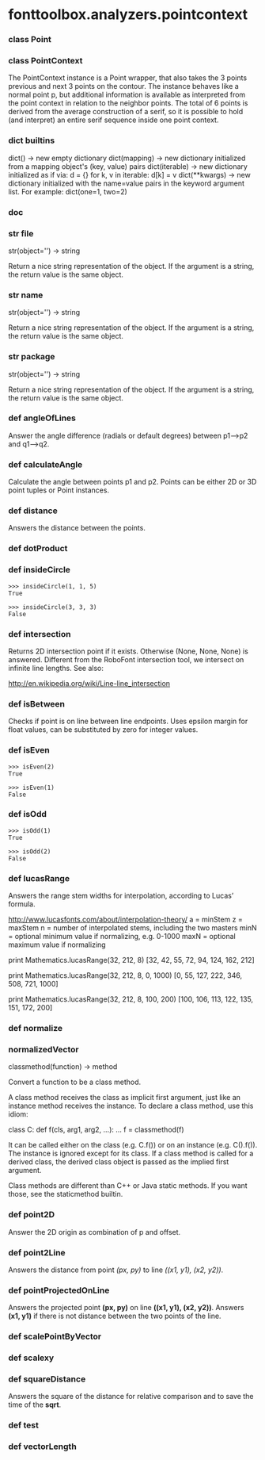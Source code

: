 # fonttoolbox.analyzers.pointcontext

### class Point
### class PointContext
The PointContext instance is a Point wrapper, that also takes the 3 points previous
and next 3 points on the contour. The instance behaves like a normal point p, but
additional information is available as interpreted from the point context in relation 
to the neighbor points. The total of 6 points is derived
from the average construction of a serif, so it is possible to hold (and interpret) an 
entire serif sequence inside one point context.
### dict __builtins__
dict() -> new empty dictionary
dict(mapping) -> new dictionary initialized from a mapping object's
(key, value) pairs
dict(iterable) -> new dictionary initialized as if via:
d = {}
for k, v in iterable:
d[k] = v
dict(**kwargs) -> new dictionary initialized with the name=value pairs
in the keyword argument list.  For example:  dict(one=1, two=2)
### __doc__
### str __file__
str(object='') -> string

Return a nice string representation of the object.
If the argument is a string, the return value is the same object.
### str __name__
str(object='') -> string

Return a nice string representation of the object.
If the argument is a string, the return value is the same object.
### str __package__
str(object='') -> string

Return a nice string representation of the object.
If the argument is a string, the return value is the same object.
### def angleOfLines
Answer the angle difference (radials or default degrees) between p1-->p2 and q1-->q2.
### def calculateAngle
Calculate the angle between points p1 and p2. Points can be either 2D or 3D 
point tuples or Point instances.
### def distance
Answers the distance between the points.
### def dotProduct
### def insideCircle

    >>> insideCircle(1, 1, 5)
    True

    >>> insideCircle(3, 3, 3)
    False
### def intersection
Returns 2D intersection point if it exists. Otherwise (None, None,
None) is answered. Different from the RoboFont intersection tool, we
intersect on infinite line lengths. See also:

http://en.wikipedia.org/wiki/Line-line_intersection
### def isBetween
Checks if point is on line between line endpoints. Uses epsilon
margin for float values, can be substituted by zero for integer
values.
### def isEven

    >>> isEven(2)
    True

    >>> isEven(1)
    False
### def isOdd

    >>> isOdd(1)
    True

    >>> isOdd(2)
    False
### def lucasRange
Answers the range stem widths for interpolation, according to
Lucas’ formula.

http://www.lucasfonts.com/about/interpolation-theory/
a = minStem
z = maxStem
n = number of interpolated stems, including the two masters
minN = optional minimum value if normalizing, e.g. 0-1000
maxN = optional maximum value if normalizing

print Mathematics.lucasRange(32, 212, 8)
[32, 42, 55, 72, 94, 124, 162, 212]

print Mathematics.lucasRange(32, 212, 8, 0, 1000)
[0, 55, 127, 222, 346, 508, 721, 1000]

print Mathematics.lucasRange(32, 212, 8, 100, 200)
[100, 106, 113, 122, 135, 151, 172, 200]
### def normalize
### normalizedVector
classmethod(function) -> method

Convert a function to be a class method.

A class method receives the class as implicit first argument,
just like an instance method receives the instance.
To declare a class method, use this idiom:

  class C:
  def f(cls, arg1, arg2, ...): ...
  f = classmethod(f)

It can be called either on the class (e.g. C.f()) or on an instance
(e.g. C().f()).  The instance is ignored except for its class.
If a class method is called for a derived class, the derived class
object is passed as the implied first argument.

Class methods are different than C++ or Java static methods.
If you want those, see the staticmethod builtin.
### def point2D
Answer the 2D origin as combination of p and offset.
### def point2Line
Answers the distance from point <i>(px, py)</i> to line <i>((x1,
y1), (x2, y2))</i>.
### def pointProjectedOnLine
Answers the projected point <b>(px, py)</b> on line <b>((x1, y1), (x2,
y2))</b>.  Answers <b>(x1, y1)</b> if there is not distance between the two
points of the line.
### def scalePointByVector
### def scalexy
### def squareDistance
Answers the square of the distance for relative comparison and to
save the time of the <b>sqrt</b>.
### def test
### def vectorLength
